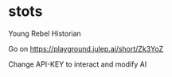# stots
Young Rebel Historian

Go on https://playground.julep.ai/short/Zk3YoZ

Change API-KEY to interact and modify AI
